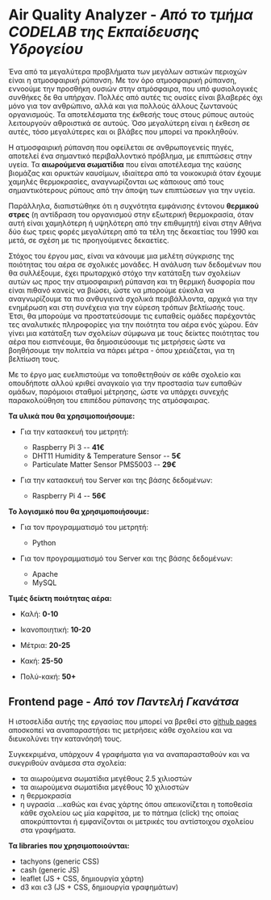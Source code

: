 # Air Quality Analyzer - *Από το τμήμα CODELAB της Εκπαίδευσης Υδρογείου*
Ένα από τα μεγαλύτερα προβλήματα των μεγάλων αστικών περιοχών είναι η ατμοσφαιρική ρύπανση. Με τον όρο ατμοσφαιρική ρύπανση, εννοούμε την προσθήκη ουσιών στην ατμόσφαιρα, που υπό φυσιολογικές συνθήκες δε θα υπήρχαν. Πολλές από αυτές τις ουσίες είναι βλαβερές όχι μόνο για τον ανθρώπινο, αλλά και για πολλούς άλλους ζωντανούς οργανισμούς. Τα αποτελέσματα της έκθεσής τους στους ρύπους αυτούς λειτουργούν αθροιστικά σε αυτούς. Όσο μεγαλύτερη είναι η έκθεση σε αυτές, τόσο μεγαλύτερες και οι βλάβες που μπορεί να προκληθούν. 

Η ατμοσφαιρική ρύπανση που οφείλεται σε ανθρωπογενείς πηγές, αποτελεί ένα σημαντικό περιβαλλοντικό πρόβλημα, με επιπτώσεις στην υγεία. Τα **αιωρούμενα σωματίδια** που είναι αποτέλεσμα της καύσης βιομάζας και ορυκτών καυσίμων, ιδιαίτερα από τα νοικοκυριά όταν έχουμε χαμηλές θερμοκρασίες, αναγνωρίζονται ως κάποιους από τους σημαντικότερους ρύπους από την άποψη των επιπτώσεων για την υγεία.

Παράλληλα, διαπιστώθηκε ότι η συχνότητα εμφάνισης έντονου **θερμικού στρες** (η αντίδραση του οργανισμού στην εξωτερική θερμοκρασία, όταν αυτή είναι χαμηλότερη ή υψηλότερη από την επιθυμητή) είναι στην Αθήνα δύο έως τρεις φορές μεγαλύτερη από τα τέλη της δεκαετίας του 1990 και μετά, σε σχέση με τις προηγούμενες δεκαετίες.

Στόχος του έργου μας, είναι να κάνουμε μια μελέτη σύγκρισης της ποιότητας του αέρα σε σχολικές μονάδες. Η ανάλυση των δεδομένων που θα συλλέξουμε, έχει πρωταρχικό στόχο την κατάταξη των σχολείων αυτών ως προς την ατμοσφαιρική ρύπανση και τη θερμική δυσφορία που είναι πιθανό κανείς να βιώσει, ώστε να μπορούμε εύκολα να αναγνωρίζουμε τα πιο ανθυγιεινά σχολικά περιβάλλοντα, αρχικά για την ενημέρωση και στη συνέχεια για την εύρεση τρόπων βελτίωσής τους. Έτσι, θα μπορούμε να προστατεύσουμε τις ευπαθείς ομάδες παρέχοντάς τες αναλυτικές πληροφορίες για την ποιότητα του αέρα ενός χώρου. Εάν γίνει μια κατάταξη των σχολείων σύμφωνα με τους δείκτες ποιότητας του αέρα που εισπνέουμε, θα δημοσιεύσουμε τις μετρήσεις ώστε να βοηθήσουμε την πολιτεία να πάρει μέτρα - όπου χρειάζεται,  για τη βελτίωση τους.

Με το έργο μας ευελπιστούμε να τοποθετηθούν σε κάθε σχολείο και οπουδήποτε αλλού κριθεί αναγκαίο για την προστασία των ευπαθών ομάδων, παρόμοιοι σταθμοί μέτρησης, ώστε να υπάρχει συνεχής παρακολούθηση του επιπέδου ρύπανσης της ατμόσφαιρας.

**Τα υλικά που θα χρησιμοποιήσουμε:**

  * Για την κατασκευή του μετρητή:
    * Raspberry Pi 3 -- **41€**
    * DHT11 Humidity & Temperature Sensor -- **5€**
    * Particulate Matter Sensor PMS5003 -- **29€**
   
  * Για την κατασκευή του Server και της βάσης δεδομένων:
    * Raspberry Pi 4 -- **56€**
  
**Το λογισμικό που θα χρησιμοποιήσουμε:**

  * Για τον προγραμματισμό του μετρητή:
    * Python
   
  * Για τον προγραμματισμό του Server και της βάσης δεδομένων:
    * Apache
    * MySQL

**Τιμές δείκτη ποιότητας αέρα:**

* Καλή: **0-10**

* Ικανοποιητική: **10-20**

* Μέτρια: **20-25**

* Κακή: **25-50**

* Πολύ-κακή: **50+**

## Frontend page - *Από τον Παντελή Γκανάτσα*
Η ιστοσελίδα αυτής της εργασίας που μπορεί να βρεθεί στο [github pages](https://zalaxci.github.io/Air-Quality-Analyzer-Frontend/) αποσκοπεί να αναπαραστήσει τις μετρήσεις κάθε σχολείου και να διευκολύνει την κατανόησή τους.

Συγκεκριμένα, υπάρχουν 4 γραφήματα για να αναπαρασταθούν και να συκγριθούν ανάμεσα στα σχολεία:
* τα αιωρούμενα σωματίδια μεγέθους 2.5 χιλιοστών
* τα αιωρούμενα σωματίδια μεγέθους 10 χιλιοστών
* η θερμοκρασία
* η υγρασία
...καθώς και ένας χάρτης όπου απεικονίζεται η τοποθεσία κάθε σχολείου ως μία καρφίτσα, με το πάτημα (click) της οποίας αποκρύπτονται ή εμφανίζονται οι μετρικές του αντίστοιχου σχολείου στα γραφήματα.

**Τα libraries που χρησιμοποιούνται:**
* tachyons (generic CSS)
* cash (generic JS)
* leaflet (JS + CSS, δημιουργία χάρτη)
* d3 και c3 (JS + CSS, δημιουργία γραφημάτων)
